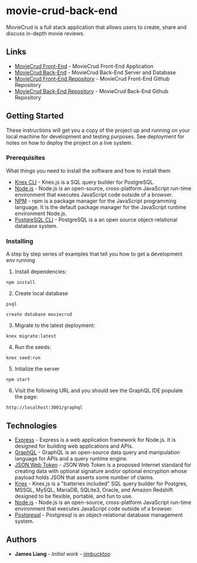 # movie-crud-back-end

MovieCrud is a full stack application that allows users to create, share and discuss in-depth movie reviews.

## Links

* [MovieCrud Front-End](https://mcrud.surge.sh/) - MovieCrud Front-End Application
* [MovieCrud Back-End](https://moviecrud.onrender.com/graphql) - MovieCrud Back-End Server and Database
* [MovieCrud Front-End Repository](https://github.com/jimbucktoo/movie-crud-front-end/) - MovieCrud Front-End Github Repository
* [MovieCrud Back-End Repository](https://github.com/jimbucktoo/movie-crud-back-end/) - MovieCrud Back-End Github Repository

## Getting Started

These instructions will get you a copy of the project up and running on your local machine for development and testing purposes. See deployment for notes on how to deploy the project on a live system.

### Prerequisites

What things you need to install the software and how to install them

* [Knex CLI](https://knexjs.org/) - Knex.js is a SQL query builder for PostgreSQL.
* [Node.js](https://www.nodejs.org/) - Node.js is an open-source, cross-platform JavaScript run-time environment that executes JavaScript code outside of a browser.
* [NPM](https://www.npmjs.com/) - npm is a package manager for the JavaScript programming language. It is the default package manager for the JavaScript runtime environment Node.js.
* [PostgreSQL CLI](https://www.postgresql.org/) - PostgreSQL is a an open source object-relational database system.

### Installing

A step by step series of examples that tell you how to get a development env running

1. Install dependencies:

```
npm install
```

2. Create local database

```
psql

create database moviecrud
```

3. Migrate to the latest deployment:

```
knex migrate:latest
```

4. Run the seeds:

```
knex seed:run
```

5. Intialize the server

```
npm start
```

6. Visit the following URL and you should see the GraphQL IDE populate the page:

```
http://localhost:3001/graphql
```

## Technologies

* [Express](https://expressjs.com/) - Express is a web application framework for Node.js. It is designed for building web applications and APIs.
* [GraphQL](https://graphql.org/) - GraphQL is an open-source data query and manipulation language for APIs and a query runtime engine. 
* [JSON Web Token](https://jwt.io/) - JSON Web Token is a proposed Internet standard for creating data with optional signature and/or optional encryption whose payload holds JSON that asserts some number of claims.
* [Knex](https://knexjs.org/) -  Knex.js is a "batteries included" SQL query builder for Postgres, MSSQL, MySQL, MariaDB, SQLite3, Oracle, and Amazon Redshift designed to be flexible, portable, and fun to use.
* [Node.js](https://nodejs.org/en/) - Node.js is an open-source, cross-platform JavaScript run-time environment that executes JavaScript code outside of a browser.
* [Postgresql](https://postgresql.org/) - Postgresql is an object-relational database management system.

## Authors

* **James Liang** - *Initial work* - [jimbucktoo](https://github.com/jimbucktoo/)
